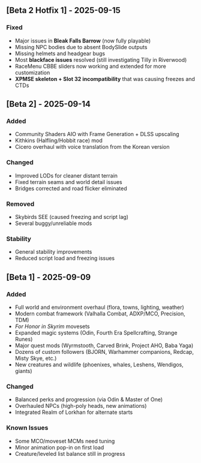 ## [Beta 2 Hotfix 1] - 2025-09-15

### Fixed
- Major issues in **Bleak Falls Barrow** (now fully playable)
- Missing NPC bodies due to absent BodySlide outputs
- Missing helmets and headgear bugs
- Most **blackface issues** resolved (still investigating Tilly in Riverwood)
- RaceMenu CBBE sliders now working and extended for more customization
- **XPMSE skeleton + Slot 32 incompatibility** that was causing freezes and CTDs


## [Beta 2] - 2025-09-14

### Added
- Community Shaders AIO with Frame Generation + DLSS upscaling
- Kithkins (Halfling/Hobbit race) mod
- Cicero overhaul with voice translation from the Korean version

### Changed
- Improved LODs for cleaner distant terrain
- Fixed terrain seams and world detail issues
- Bridges corrected and road flicker eliminated

### Removed
- Skybirds SEE (caused freezing and script lag)
- Several buggy/unreliable mods

### Stability
- General stability improvements
- Reduced script load and freezing issues


## [Beta 1] - 2025-09-09

### Added
- Full world and environment overhaul (flora, towns, lighting, weather)
- Modern combat framework (Valhalla Combat, ADXP/MCO, Precision, TDM)
- *For Honor in Skyrim* movesets
- Expanded magic systems (Odin, Fourth Era Spellcrafting, Strange Runes)
- Major quest mods (Wyrmstooth, Carved Brink, Project AHO, Baba Yaga)
- Dozens of custom followers (BJORN, Warhammer companions, Redcap, Misty Skye, etc.)
- New creatures and wildlife (phoenixes, whales, Leshens, Wendigos, giants)

### Changed
- Balanced perks and progression (via Odin & Master of One)
- Overhauled NPCs (high-poly heads, new animations)
- Integrated Realm of Lorkhan for alternate starts

### Known Issues
- Some MCO/moveset MCMs need tuning
- Minor animation pop-in on first load
- Creature/leveled list balance still in progress




